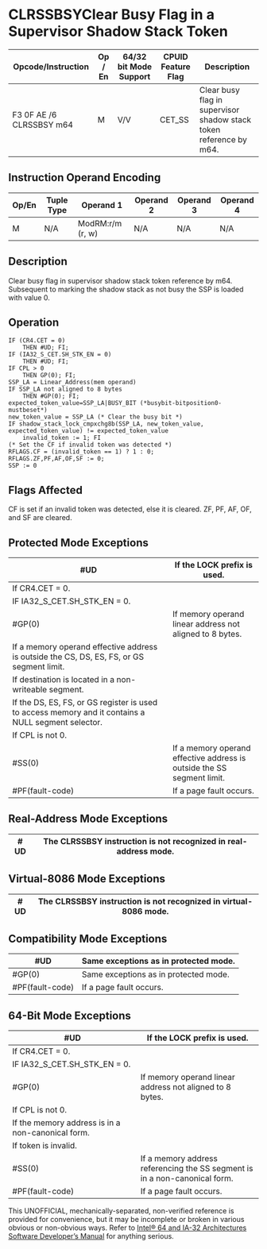 # CLRSSBSY**Clear Busy Flag in a Supervisor Shadow Stack Token**

| Opcode/Instruction       | Op / En | 64/32 bit Mode Support | CPUID Feature Flag | Description                                                        |
| ------------------------ | ------- | ---------------------- | ------------------ | ------------------------------------------------------------------ |
| F3 0F AE /6 CLRSSBSY m64 | M       | V/V                    | CET_SS             | Clear busy flag in supervisor shadow stack token reference by m64. |

## Instruction Operand Encoding

| Op/En | Tuple Type | Operand 1        | Operand 2 | Operand 3 | Operand 4 |
| ----- | ---------- | ---------------- | --------- | --------- | --------- |
| M     | N/A        | ModRM:r/m (r, w) | N/A       | N/A       | N/A       |

## Description

Clear busy flag in supervisor shadow stack token reference by m64. Subsequent to marking the shadow stack as not busy the SSP is loaded with value 0.

## Operation

```
IF (CR4.CET = 0)
    THEN #​​​UD; FI;
IF (IA32_S_CET.SH_STK_EN = 0)
    THEN #​​​UD; FI;
IF CPL > 0
    THEN GP(0); FI;
SSP_LA = Linear_Address(mem operand)
IF SSP_LA not aligned to 8 bytes
    THEN #​​​​GP(0); FI;
expected_token_value=SSP_LA|BUSY_BIT (*busybit-bitposition0-mustbeset*)
new_token_value = SSP_LA (* Clear the busy bit *)
IF shadow_stack_lock_cmpxchg8b(SSP_LA, new_token_value, expected_token_value) != expected_token_value
    invalid_token := 1; FI
(* Set the CF if invalid token was detected *)
RFLAGS.CF = (invalid_token == 1) ? 1 : 0;
RFLAGS.ZF,PF,AF,OF,SF := 0;
SSP := 0

```

## Flags Affected

CF is set if an invalid token was detected, else it is cleared. ZF, PF, AF, OF, and SF are cleared.

## Protected Mode Exceptions

| #​​​UD                                                                                              | If the LOCK prefix is used.                                            |
| --------------------------------------------------------------------------------------------------- | ---------------------------------------------------------------------- |
| If CR4.CET = 0.                                                                                     |
| IF IA32_S_CET.SH_STK_EN = 0.                                                                        |
| \#​​​​GP(0)                                                                                         | If memory operand linear address not aligned to 8 bytes.               |
| If a memory operand effective address is outside the CS, DS, ES, FS, or GS segment limit.           |
| If destination is located in a non-writeable segment.                                               |
| If the DS, ES, FS, or GS register is used to access memory and it contains a NULL segment selector. |
| If CPL is not 0.                                                                                    |
| \#​​​​​SS(0)                                                                                        | If a memory operand effective address is outside the SS segment limit. |
| \#​PF(fault-code)                                                                                   | If a page fault occurs.                                                |

## Real-Address Mode Exceptions

| #​​​UD | The CLRSSBSY instruction is not recognized in real-address mode. |
| ------ | ---------------------------------------------------------------- |

## Virtual-8086 Mode Exceptions

| #​​​UD | The CLRSSBSY instruction is not recognized in virtual-8086 mode. |
| ------ | ---------------------------------------------------------------- |

## Compatibility Mode Exceptions

| #​​​UD            | Same exceptions as in protected mode. |
| ----------------- | ------------------------------------- |
| \#​​​​GP(0)       | Same exceptions as in protected mode. |
| \#​PF(fault-code) | If a page fault occurs.               |

## 64-Bit Mode Exceptions

| #​​​UD                                            | If the LOCK prefix is used.                                                |
| ------------------------------------------------- | -------------------------------------------------------------------------- |
| If CR4.CET = 0.                                   |
| IF IA32_S_CET.SH_STK_EN = 0.                      |
| \#​​​​GP(0)                                       | If memory operand linear address not aligned to 8 bytes.                   |
| If CPL is not 0.                                  |
| If the memory address is in a non-canonical form. |
| If token is invalid.                              |
| \#​​​​​SS(0)                                      | If a memory address referencing the SS segment is in a non-canonical form. |
| \#​PF(fault-code)                                 | If a page fault occurs.                                                    |

This UNOFFICIAL, mechanically-separated, non-verified reference is provided for convenience, but it may be
incomplete or broken in various obvious or non-obvious
ways. Refer to [Intel® 64 and IA-32 Architectures Software Developer’s Manual](https://software.intel.com/en-us/download/intel-64-and-ia-32-architectures-sdm-combined-volumes-1-2a-2b-2c-2d-3a-3b-3c-3d-and-4) for anything serious.

